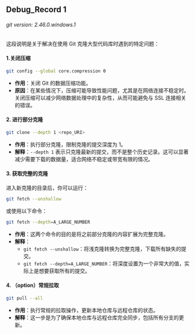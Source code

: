 ## Debug_Record 1

<h6>git version: 2.46.0.windows.1</h6>

这段说明是关于解决在使用 Git 克隆大型代码库时遇到的特定问题：

#### 1.关闭压缩

```bash
git config --global core.compression 0
```

- **作用**：关闭 Git 的数据压缩功能。
- **原因**：在某些情况下，压缩可能导致性能问题，尤其是在网络连接不稳定时。关闭压缩可以减少网络数据处理中的复杂性，从而可能避免与 SSL 连接相关的错误。

#### 2. 进行部分克隆

```bash
git clone --depth 1 <repo_URI>
```

- **作用**：执行部分克隆，限制克隆的提交深度为 1。
- **解释**：`--depth 1` 表示只克隆最新的提交，而不是整个历史记录。这可以显著减少需要下载的数据量，适合网络不稳定或带宽有限的情况。

#### 3. 获取完整的克隆

进入新克隆的目录后，你可以运行：

```bash
git fetch --unshallow
```

或使用以下命令：

```bash
git fetch --depth=A_LARGE_NUMBER
```

- **作用**：这两个命令的目的是将之前部分克隆的内容扩展为完整克隆。
- **解释**：
  - `git fetch --unshallow`：将浅克隆转换为完整克隆，下载所有缺失的提交。
  - `git fetch --depth=A_LARGE_NUMBER`：将深度设置为一个非常大的值，实际上是想要获取所有的提交。

#### 4. （option）常规拉取

```bash
git pull --all
```

- **作用**：执行常规的拉取操作，更新本地仓库与远程仓库的状态。
- **解释**：这一步是为了确保本地仓库与远程仓库完全同步，包括所有分支的更新。